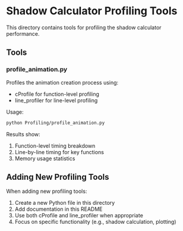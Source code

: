 # Shadow Calculator Profiling Tools

This directory contains tools for profiling the shadow calculator performance.

## Tools

### profile_animation.py
Profiles the animation creation process using:
- cProfile for function-level profiling
- line_profiler for line-level profiling

Usage:
```bash
python Profiling/profile_animation.py
```

Results show:
1. Function-level timing breakdown
2. Line-by-line timing for key functions
3. Memory usage statistics

## Adding New Profiling Tools

When adding new profiling tools:
1. Create a new Python file in this directory
2. Add documentation in this README
3. Use both cProfile and line_profiler when appropriate
4. Focus on specific functionality (e.g., shadow calculation, plotting)
